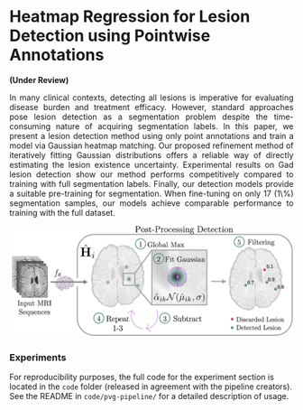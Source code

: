 # Heatmap Regression for Lesion Detection using Pointwise Annotations
**(Under Review)**

<div style="text-align: justify">
	In many clinical contexts, detecting all lesions is imperative for evaluating disease burden and treatment efficacy. However, standard approaches pose lesion detection as a segmentation problem despite the time-consuming nature of acquiring segmentation labels. In this paper, we present a lesion detection method using only point annotations and train a model via Gaussian heatmap matching. Our proposed refinement method of iteratively fitting Gaussian distributions offers a reliable way of directly estimating the lesion existence uncertainty. Experimental results on Gad lesion detection show our method performs competitively compared to training with full segmentation labels. Finally, our detection models provide a suitable pre-training for segmentation. When fine-tuning on only 17 (1\%) segmentation samples, our models achieve comparable performance to training with the full dataset.
</div>

![Overview](Images/main.png)


### Experiments
For reproducibility purposes, the full code for the experiment section is located in the ```code``` folder (released in agreement with the pipeline creators). See the README in ```code/pvg-pipeline/``` for a detailed description of usage.